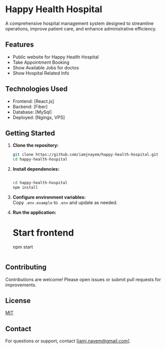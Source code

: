 # Happy Health Hospital

A comprehensive hospital management system designed to streamline operations, improve patient care, and enhance administrative efficiency.

## Features

- Public website for Happy Health Hospital
- Take Appointment Booking
- Show Available Jobs for doctos
- Show Hospital Related Info


## Technologies Used

- Frontend: [React.js]
- Backend: [Fiber]
- Database: [MySql]
- Deployed: [Ngingx, VPS]

## Getting Started

1. **Clone the repository:**
    ```bash
    git clone https://github.com/iamjnayem/happy-health-hospital.git
    cd happy-health-hospital
    ```

2. **Install dependencies:**
    ```bash

    cd happy-health-hospital
    npm install
    ```

3. **Configure environment variables:**  
    Copy `.env.example` to `.env` and update as needed.

4. **Run the application:**
    # Start frontend
    npm start
    ```

## Contributing

Contributions are welcome! Please open issues or submit pull requests for improvements.

## License

[MIT](LICENSE)

## Contact

For questions or support, contact [iamj.nayem@gmail.com].